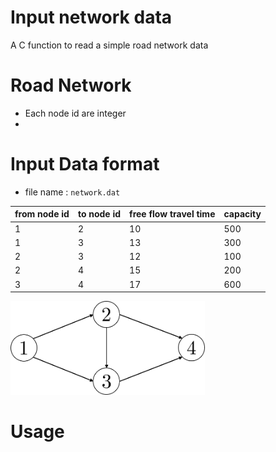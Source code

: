 # Input network data

A C function to read a simple road network data 

# Road Network

* Each node id are integer
* 

# Input Data format

* file name : `network.dat`

|from node id|to node id|free flow travel time|capacity|
|---|---|---|---|
|1  |2  |10 |500|
|1  |3  |13 |300|
|2  |3  |12 |100|
|2  |4  |15 |200|
|3  |4  |17 |600|



<img src="image/4N5L.png" width="61.8%" >

# Usage

#


